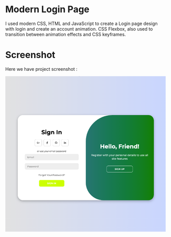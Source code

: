 # Modern Login Page
I used modern CSS, HTML and JavaScript to create a Login page design with login and create an account animation. CSS Flexbox, also used to transition between animation effects and CSS keyframes.

# Screenshot
Here we have project screenshot :

![screenshot](Login.png)

